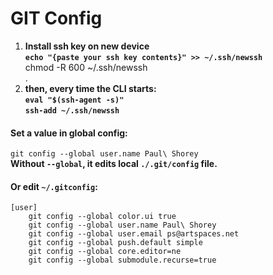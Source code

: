 # GIT Config  
  
1.  **Install ssh key on new device**  
    **`echo "{paste your ssh key contents}" >> ~/.ssh/newssh  `**  
    chmod -R 600 ~/.ssh/newssh  
    .  
2.  **then, every time the CLI starts:**  
    **`eval "$(ssh-agent -s)"`**  
    **`ssh-add ~/.ssh/newssh`**  
  
#### Set a value in global config:  
```git config --global user.name Paul\ Shorey```  
**Without **`--global`**, it edits local **`./.git/config`** file.**  
  
#### Or edit **`~/.gitconfig`**:  
```  
[user]  
    git config --global color.ui true  
    git config --global user.name Paul\ Shorey  
    git config --global user.email ps@artspaces.net  
    git config --global push.default simple  
    git config --global core.editor=ne  
    git config --global submodule.recurse=true  
```  
  
  
  
